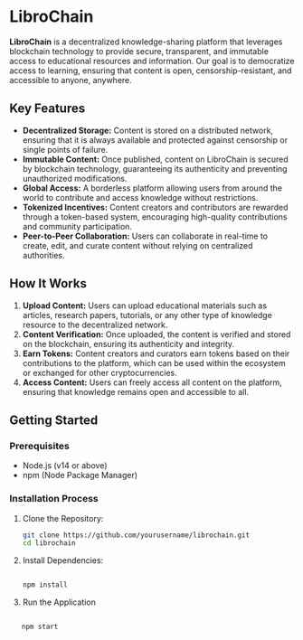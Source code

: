 # LibroChain

**LibroChain** is a decentralized knowledge-sharing platform that leverages blockchain technology to provide secure, transparent, and immutable access to educational resources and information. Our goal is to democratize access to learning, ensuring that content is open, censorship-resistant, and accessible to anyone, anywhere.

## Key Features

- **Decentralized Storage:** Content is stored on a distributed network, ensuring that it is always available and protected against censorship or single points of failure.
- **Immutable Content:** Once published, content on LibroChain is secured by blockchain technology, guaranteeing its authenticity and preventing unauthorized modifications.
- **Global Access:** A borderless platform allowing users from around the world to contribute and access knowledge without restrictions.
- **Tokenized Incentives:** Content creators and contributors are rewarded through a token-based system, encouraging high-quality contributions and community participation.
- **Peer-to-Peer Collaboration:** Users can collaborate in real-time to create, edit, and curate content without relying on centralized authorities.

## How It Works

1. **Upload Content:** Users can upload educational materials such as articles, research papers, tutorials, or any other type of knowledge resource to the decentralized network.
2. **Content Verification:** Once uploaded, the content is verified and stored on the blockchain, ensuring its authenticity and integrity.
3. **Earn Tokens:** Content creators and curators earn tokens based on their contributions to the platform, which can be used within the ecosystem or exchanged for other cryptocurrencies.
4. **Access Content:** Users can freely access all content on the platform, ensuring that knowledge remains open and accessible to all.

## Getting Started

### Prerequisites

- Node.js (v14 or above)
- npm (Node Package Manager)

### Installation Process

1. Clone the Repository:

   ```bash
   git clone https://github.com/yourusername/librochain.git
   cd librochain
2. Install Dependencies:
   ```bash
   
   npm install
3. Run the Application
```bash

   npm start
